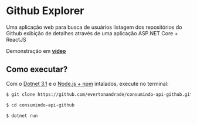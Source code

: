 # Github Explorer

Uma aplicação web para busca de usuários listagem dos repositórios do Github exibição de detalhes através de uma aplicação ASP.NET Core + ReactJS

Demonstração em **[vídeo](https://youtu.be/gOV0yZKMywQ)**

## Como executar?
Com o [Dotnet 3.1](https://dotnet.microsoft.com/download) e o [Node.js + npm](https://nodejs.org/en/download/) intalados, execute no terminal:

```bash
$ git clone https://github.com/evertonandrade/consumindo-api-github.git

$ cd consumindo-api-github

$ dotnet run
```
